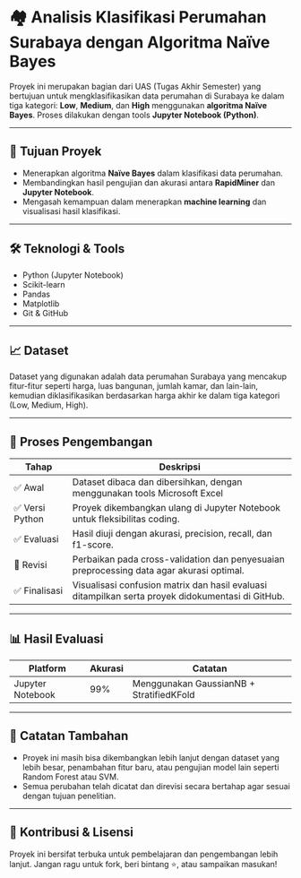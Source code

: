 # 🏘️ Analisis Klasifikasi Perumahan Surabaya dengan Algoritma Naïve Bayes

Proyek ini merupakan bagian dari UAS (Tugas Akhir Semester) yang bertujuan untuk mengklasifikasikan data perumahan di Surabaya ke dalam tiga kategori: **Low**, **Medium**, dan **High** menggunakan **algoritma Naïve Bayes**. Proses dilakukan dengan tools **Jupyter Notebook (Python)**.

---

## 🚀 Tujuan Proyek

- Menerapkan algoritma **Naïve Bayes** dalam klasifikasi data perumahan.
- Membandingkan hasil pengujian dan akurasi antara **RapidMiner** dan **Jupyter Notebook**.
- Mengasah kemampuan dalam menerapkan **machine learning** dan visualisasi hasil klasifikasi.

---

## 🛠️ Teknologi & Tools

- Python (Jupyter Notebook)
- Scikit-learn
- Pandas
- Matplotlib
- Git & GitHub

---

## 📈 Dataset

Dataset yang digunakan adalah data perumahan Surabaya yang mencakup fitur-fitur seperti harga, luas bangunan, jumlah kamar, dan lain-lain, kemudian diklasifikasikan berdasarkan harga akhir ke dalam tiga kategori (Low, Medium, High).

---

## 🔄 Proses Pengembangan

| Tahap | Deskripsi |
|------|-----------|
| ✅ Awal | Dataset dibaca dan dibersihkan, dengan menggunakan tools Microsoft Excel |
| ✅ Versi Python | Proyek dikembangkan ulang di Jupyter Notebook untuk fleksibilitas coding. |
| ✅ Evaluasi | Hasil diuji dengan akurasi, precision, recall, dan f1-score. |
| 🔄 Revisi | Perbaikan pada cross-validation dan penyesuaian preprocessing data agar akurasi optimal. |
| ✅ Finalisasi | Visualisasi confusion matrix dan hasil evaluasi ditampilkan serta proyek didokumentasi di GitHub. |

---

## 📊 Hasil Evaluasi

| Platform | Akurasi | Catatan |
|----------|---------|---------|
| Jupyter Notebook | 99% | Menggunakan GaussianNB + StratifiedKFold |

---


## 📌 Catatan Tambahan

- Proyek ini masih bisa dikembangkan lebih lanjut dengan dataset yang lebih besar, penambahan fitur baru, atau pengujian model lain seperti Random Forest atau SVM.
- Semua perubahan telah dicatat dan direvisi secara bertahap agar sesuai dengan tujuan penelitian.

---

## 🙌 Kontribusi & Lisensi

Proyek ini bersifat terbuka untuk pembelajaran dan pengembangan lebih lanjut. Jangan ragu untuk fork, beri bintang ⭐, atau sampaikan masukan!
